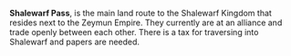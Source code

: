 **Shalewarf Pass**, is the main land route to the Shalewarf Kingdom that resides next to the Zeymun Empire. They currently are at an alliance and trade openly between each other. There is a tax for traversing into Shalewarf and papers are needed.